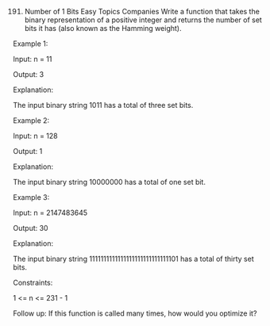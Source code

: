 191. Number of 1 Bits
     Easy
     Topics
     Companies
     Write a function that takes the binary representation of a positive integer and returns the number of
     set bits
     it has (also known as the Hamming weight).



Example 1:

Input: n = 11

Output: 3

Explanation:

The input binary string 1011 has a total of three set bits.

Example 2:

Input: n = 128

Output: 1

Explanation:

The input binary string 10000000 has a total of one set bit.

Example 3:

Input: n = 2147483645

Output: 30

Explanation:

The input binary string 1111111111111111111111111111101 has a total of thirty set bits.



Constraints:

1 <= n <= 231 - 1


Follow up: If this function is called many times, how would you optimize it?
